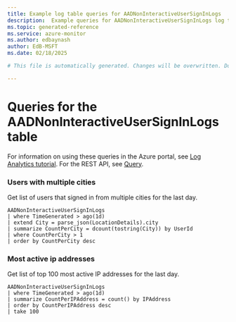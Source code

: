 ```yaml
---
title: Example log table queries for AADNonInteractiveUserSignInLogs
description:  Example queries for AADNonInteractiveUserSignInLogs log table
ms.topic: generated-reference
ms.service: azure-monitor
ms.author: edbaynash
author: EdB-MSFT
ms.date: 02/18/2025

# This file is automatically generated. Changes will be overwritten. Do not change this file directly. 

---
```


# Queries for the AADNonInteractiveUserSignInLogs table

For information on using these queries in the Azure portal, see [Log Analytics tutorial](/azure/azure-monitor/logs/log-analytics-tutorial). For the REST API, see [Query](/rest/api/loganalytics/query).


### Users with multiple cities  


Get list of users that signed in from multiple cities for the last day.  

```query
AADNonInteractiveUserSignInLogs
| where TimeGenerated > ago(1d)
| extend City = parse_json(LocationDetails).city
| summarize CountPerCity = dcount(tostring(City)) by UserId
| where CountPerCity > 1
| order by CountPerCity desc
```



### Most active ip addresses  


Get list of top 100 most active IP addresses for the last day.  

```query
AADNonInteractiveUserSignInLogs
| where TimeGenerated > ago(1d)
| summarize CountPerIPAddress = count() by IPAddress
| order by CountPerIPAddress desc
| take 100
```

